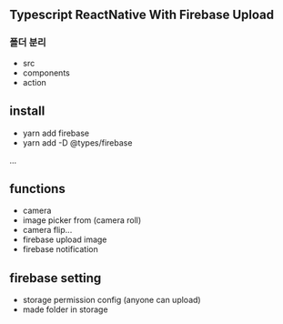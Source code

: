 ## Typescript ReactNative With Firebase Upload

### 폴더 분리
- src
- components
- action

## install
- yarn add firebase
- yarn add -D @types/firebase

...

## functions 
- camera
- image picker from (camera roll)
- camera flip...
- firebase upload image
- firebase notification

## firebase setting
- storage permission config (anyone can upload)
- made folder in storage